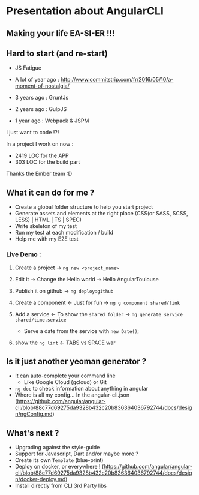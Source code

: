 # Presentation about AngularCLI

## Making your life EA-SI-ER !!!


## Hard to start (and re-start)

* JS Fatigue

* A lot of year ago : <script src="https://code.jquery.com/jquery-1.11.3.js"></script>
http://www.commitstrip.com/fr/2016/05/10/a-moment-of-nostalgia/

* 3 years ago : GruntJs
* 2 years ago : GulpJS
* 1 year ago : Webpack & JSPM

I just want to code !?!

In a project I work on now : 
* 2419 LOC for the APP
* 303 LOC for the build part

Thanks the Ember team :D


## What it can do for me ?

* Create a global folder structure to help you start project
* Generate assets and elements at the right place (CSS(or SASS, SCSS, LESS) | HTML | TS | SPEC)
* Write skeleton of my test
* Run my test at each modification / build
* Help me with my E2E test

### Live Demo : 
1. Create a project
    -> `ng new <project_name>`
2. Edit it
    -> Change the Hello world -> Hello AngularToulouse
3. Publish it on github
    -> `ng deploy:github`
4. Create a component <- Just for fun
    -> `ng g component shared/link`
    
5. Add a service <- To show the `shared folder`
    -> `ng generate service shared/time.service`
    * Serve a date from the service with `new Date()`;

6. show the `ng lint` <- TABS vs SPACE war

## Is it just another yeoman generator ?

* It can auto-complete your command line
    * Like Google Cloud (gcloud) or Git
* `ng doc` to check information about anything in angular
* Where is all my config... In the angular-cli.json (https://github.com/angular/angular-cli/blob/88c77d69275da9328b432c20b836364036792744/docs/design/ngConfig.md)


## What's next ?

* Upgrading against the style-guide
* Support for Javascript, Dart and/or maybe more ?
* Create its own `Template` (blue-print)
* Deploy on docker, or everywhere ! (https://github.com/angular/angular-cli/blob/88c77d69275da9328b432c20b836364036792744/docs/design/docker-deploy.md)
* Install directly from CLI 3rd Party libs

